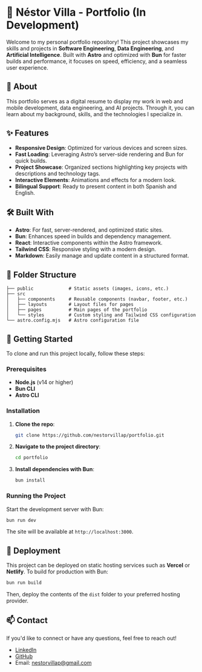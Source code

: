 # 🌌 Néstor Villa - Portfolio (In Development)

Welcome to my personal portfolio repository! This project showcases my skills and projects in **Software Engineering**, **Data Engineering**, and **Artificial Intelligence**. Built with **Astro** and optimized with **Bun** for faster builds and performance, it focuses on speed, efficiency, and a seamless user experience.

## 🚀 About

This portfolio serves as a digital resume to display my work in web and mobile development, data engineering, and AI projects. Through it, you can learn about my background, skills, and the technologies I specialize in.

## ✨ Features

- **Responsive Design**: Optimized for various devices and screen sizes.
- **Fast Loading**: Leveraging Astro’s server-side rendering and Bun for quick builds.
- **Project Showcase**: Organized sections highlighting key projects with descriptions and technology tags.
- **Interactive Elements**: Animations and effects for a modern look.
- **Bilingual Support**: Ready to present content in both Spanish and English.

## 🛠️ Built With

- **Astro**: For fast, server-rendered, and optimized static sites.
- **Bun**: Enhances speed in builds and dependency management.
- **React**: Interactive components within the Astro framework.
- **Tailwind CSS**: Responsive styling with a modern design.
- **Markdown**: Easily manage and update content in a structured format.

## 📂 Folder Structure

```
├── public             # Static assets (images, icons, etc.)
├── src
│   ├── components     # Reusable components (navbar, footer, etc.)
│   ├── layouts        # Layout files for pages
│   ├── pages          # Main pages of the portfolio
│   └── styles         # Custom styling and Tailwind CSS configuration
└── astro.config.mjs   # Astro configuration file
```

## 🚧 Getting Started

To clone and run this project locally, follow these steps:

### Prerequisites

- **Node.js** (v14 or higher)
- **Bun CLI**
- **Astro CLI**

### Installation

1. **Clone the repo**:
   ```bash
   git clone https://github.com/nestorvillap/portfolio.git
   ```
2. **Navigate to the project directory**:
   ```bash
   cd portfolio
   ```
3. **Install dependencies with Bun**:
   ```bash
   bun install
   ```

### Running the Project

Start the development server with Bun:

```bash
bun run dev
```

The site will be available at `http://localhost:3000`.

## 🚀 Deployment

This project can be deployed on static hosting services such as **Vercel** or **Netlify**. To build for production with Bun:

```bash
bun run build
```

Then, deploy the contents of the `dist` folder to your preferred hosting provider.

## 📫 Contact

If you'd like to connect or have any questions, feel free to reach out!

- [LinkedIn](https://www.linkedin.com/in/nestor-villa)
- [GitHub](https://github.com/nestorvillap)
- Email: nestorvillap@gmail.com
